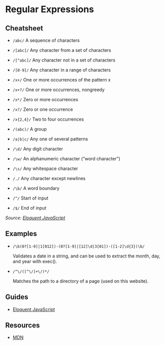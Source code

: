 # Regular Expressions

## Cheatsheet

* `/abc/` A sequence of characters

* `/[abc]/` Any character from a set of characters

* `/[^abc]/` Any character not in a set of characters

* `/[0-9]/` Any character in a range of characters

* `/x+/` One or more occurrences of the pattern x

* `/x+?/` One or more occurrences, nongreedy

* `/x*/` Zero or more occurrences

* `/x?/` Zero or one occurrence

* `/x{2,4}/` Two to four occurrences

* `/(abc)/` A group

* `/a|b|c/` Any one of several patterns

* `/\d/` Any digit character

* `/\w/` An alphanumeric character (“word character”)

* `/\s/` Any whitespace character

* `/./` Any character except newlines

* `/\b/` A word boundary

* `/^/` Start of input

* `/$/` End of input

*Source: [Eloquent JavaScript](https://eloquentjavascript.net/09_regexp.html#h_ErccPg/l98)*

## Examples

* `/\b(0?[1-9]|1[012])-(0?[1-9]|[12]\d|3[01])-([1-2]\d{3})\b/`

  Validates a date in a string, and can be used to extract the month, day, and year with exec().

* `/^\/([^\/]+\/)*/`

  Matches the path to a directory of a page (used on this website).

## Guides
* [Eloquent JavaScript](https://eloquentjavascript.net/09_regexp.html)

## Resources
* [MDN](https://developer.mozilla.org/en-US/docs/Web/JavaScript/Guide/Regular_Expressions)
